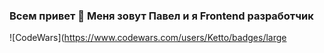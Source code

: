 ### Всем привет 👋 Меня зовут Павел и я Frontend разработчик

![CodeWars](https://www.codewars.com/users/Ketto/badges/large

<!--
**KettoKujira/KettoKujira** is a ✨ _special_ ✨ repository because its `README.md` (this file) appears on your GitHub profile.

Here are some ideas to get you started:

- 🔭 I’m currently working on ...
- 🌱 I’m currently learning ...
- 👯 I’m looking to collaborate on ...
- 🤔 I’m looking for help with ...
- 💬 Ask me about ...
- 📫 How to reach me: ...
- 😄 Pronouns: ...
- ⚡ Fun fact: ...
-->
